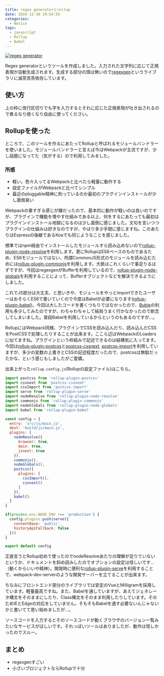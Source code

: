 ```yaml
---
title: regex generatorとrollup
date: 2016-12-30 19:54:59
categories:
  - Notice
tags:
  - javascript
  - Rollup
  - Babel
---
```


[![regex generator](/images/regex-generator.png "Regex generator")](http://regex-generator.unsweets.net/)

Regex generatorというツールを作成しました。入力された文字列に応じて正規表現が自動生成されます。生成する部分の頭は無いので[regexgen](https://github.com/devongovett/regexgen)というライブラリに滅茶苦茶依存しています。

## 使い方

上の枠に改行区切りでも字を入力するとそれに応じた正規表現が吐き出されるので煮るなり焼くなり自由に使ってください。

## Rollupを使った

ところで、このツールを作るにあたってRollupと呼ばれるモジュールバンドラーを使いました。モジュールバンドラーと言えば今はWebpackが主流ですが、少し話題になってた（気がする）ので利用してみました。

### 所感

* 軽い。色々入ってるWebpackと比べたら軽量に動作する
* 設定ファイルがWebpackと比べてシンプル
* 最近のpluggable精神に則っているのか最初のプラグインインストールが少し面倒臭い

Webpackの重すぎる感じが嫌だったので、基本的に動作が軽いのは良いのですが、プラグインで機能を増やす仕組みである以上、何をするにあたっても最初はプラグインインストール地獄になるのは少し面倒に感じました。文句を言いつつプラグインの仕組みは好きなのですが、やはり多少手間に感じますね。このあたりはExpressの後継であるKoaでも同じようなことを感じました。

標準ではnpm経由でインストールしたモジュールすら読み込めないので[rollup-plugin-node-resolve](https://github.com/rollup/rollup-plugin-node-resolve)を利用します。更にRollupはES6ベースのものであるため、ES6モジュールではない、所謂CommonJS形式のモジュールを読み込むためには[rollup-plugin-commonjs](https://github.com/rollup/rollup-plugin-commonjs)を利用します。大抵はこれくらいで事足りるはずですが、今回はregexgenがBufferを利用しているので、[rollup-plugin-node-globals](https://github.com/calvinmetcalf/rollup-plugin-node-globals)を利用することによって、Bufferオブジェクトなどを解決できるようにしました。

これでJS部分は大丈夫、と思いきや、モジュールをやっとimportできたユーザーはおそらくES6で書いていくので今度はBabelが必要になります([rollup-plugin-babel](https://github.com/rollup/rollup-plugin-babel))。今回は大したコードを書くつもりではなかったので、[Buble](https://gitlab.com/Rich-Harris/buble)の利用も多少してみたのですが、わちゃわちゃして結局うまく行かなかったので断念してしまいました。普段Babelを利用しているからというのもあるのですが…。

RollupにはWebpack同様、プラグインでCSSを読み込んだり、読み込んだCSSをPostCSSで処理したりすることが出来ます。ここら辺はWebpackのLoadersに似てますね。プラグインという枠組みで記述できるのは結構気に入ってます。今回は[rollup-plugin-postcss](https://github.com/egoist/rollup-plugin-postcss)と[postcss-cssnext](https://github.com/MoOx/postcss-cssnext), [postcss-import](https://github.com/postcss/postcss-import)を利用していますが、多少の変数の上書きとCSSの記述程度だったので、postcssは無駄だったかな、という感じもしましたがご愛嬌。

出来上がった`rollup.config.js`(Rollupの設定ファイル)はこちら。

```javascript
import postcss from 'rollup-plugin-postcss'
import cssnext from 'postcss-cssnext'
import cssImport from 'postcss-import'
import serve from 'rollup-plugin-serve'
import nodeResolve from 'rollup-plugin-node-resolve'
import commonjs from 'rollup-plugin-commonjs'
import nodeGlobals from 'rollup-plugin-node-globals'
import babel from 'rollup-plugin-babel'

const config = {
  entry: 'src/js/main.js',
  dest: 'build/js/main.js',
  plugins: [
    nodeResolve({
      browser: true,
      main: true,
      jsnext: true
    }),
    commonjs(),
    nodeGlobals(),
    postcss({
      plugins: [
        cssImport(),
        cssnext()
      ]
    }),
    babel()
  ]
}

if(process.env.NODE_ENV !== 'production') {
  config.plugins.push(serve({
    contentBase: 'public',
    historyApiFallback: false
  }))
}

export default config
```
正直言うとRollup初めて使ったのでnodeResolveあたりの理解が足りていないというか、ドキュメントを斜め読みしたのでオプションの設定は怪しいです…（動くからいいや精神）。開発時に便利な[rollup-plugin-serve](https://github.com/thgh/rollup-plugin-serve)を利用することで、webpack-dev-serverのような開発サーバーを立てることが出来ます。

ちなみにフロントエンド部分のライブラリでは安定のVueとMilligramを採用しています。軽量最高ですね。また、Babelを通していますが、あえてジェネレータ構文をそのままにしたり、Class構文をそのまま利用したりしています。そのためIEとEdgeの対応をしていません。そもそもBabelを通す必要ないんじゃないかと書いてて思い始めましたが…。

ソースコードを入力するとそのソースコードが動くブラウザのバージョン一覧みたいなサービスがほしいです。それっぽいツールはありましたが、動作は怪しかったのでスルー。

## まとめ

* regexgenすごい
* 小さいプロジェクトならRollupで十分
